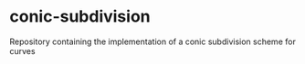 # conic-subdivision
Repository containing the implementation of a conic subdivision scheme for curves
